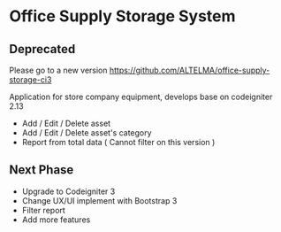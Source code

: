 # Office Supply Storage System

## Deprecated
Please go to a new version https://github.com/ALTELMA/office-supply-storage-ci3

Application for store company equipment, develops base on codeigniter 2.13

- Add / Edit / Delete asset
- Add / Edit / Delete asset's category
- Report from total data ( Cannot filter on this version )

## Next Phase
- Upgrade to Codeigniter 3
- Change UX/UI implement with Bootstrap 3
- Filter report
- Add more features
